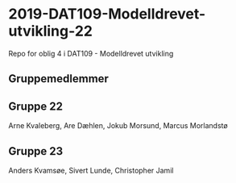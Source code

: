 # 2019-DAT109-Modelldrevet-utvikling-22

Repo for oblig 4 i DAT109 - Modelldrevet utvikling

## Gruppemedlemmer

## Gruppe 22
Arne Kvaleberg, Are Dæhlen, Jokub Morsund, Marcus Morlandstø

## Gruppe 23
Anders Kvamsøe, Sivert Lunde, Christopher Jamil

